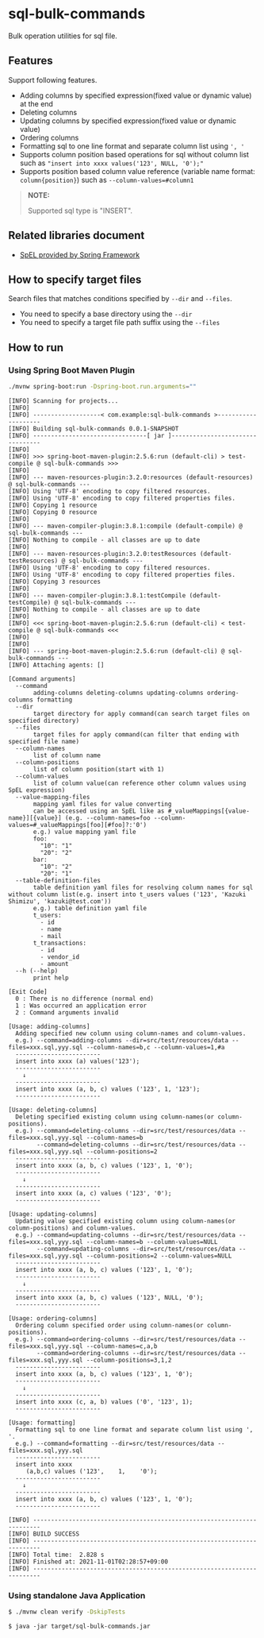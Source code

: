 # sql-bulk-commands

Bulk operation utilities for sql file.

## Features

Support following features.

* Adding columns by specified expression(fixed value or dynamic value) at the end
* Deleting columns
* Updating columns by specified expression(fixed value or dynamic value)
* Ordering columns
* Formatting sql to one line format and separate column list using `', '`
* Supports column position based operations for sql without column list such as `"insert into xxxx values('123', NULL, '0');"`
* Supports position based column value reference (variable name format: `column{position}`) such as `--column-values=#column1`

> **NOTE:**
>
> Supported sql type is "INSERT".

## Related libraries document

* [SpEL provided by Spring Framework](https://docs.spring.io/spring-framework/docs/current/reference/html/core.html#expressions)

## How to specify target files

Search files that matches conditions specified by `--dir` and `--files`.

* You need to specify a base directory using the `--dir`
* You need to specify a target file path suffix using the `--files`

## How to run

### Using Spring Boot Maven Plugin

```bash
./mvnw spring-boot:run -Dspring-boot.run.arguments=""
```

```
[INFO] Scanning for projects...
[INFO] 
[INFO] -------------------< com.example:sql-bulk-commands >--------------------
[INFO] Building sql-bulk-commands 0.0.1-SNAPSHOT
[INFO] --------------------------------[ jar ]---------------------------------
[INFO] 
[INFO] >>> spring-boot-maven-plugin:2.5.6:run (default-cli) > test-compile @ sql-bulk-commands >>>
[INFO] 
[INFO] --- maven-resources-plugin:3.2.0:resources (default-resources) @ sql-bulk-commands ---
[INFO] Using 'UTF-8' encoding to copy filtered resources.
[INFO] Using 'UTF-8' encoding to copy filtered properties files.
[INFO] Copying 1 resource
[INFO] Copying 0 resource
[INFO] 
[INFO] --- maven-compiler-plugin:3.8.1:compile (default-compile) @ sql-bulk-commands ---
[INFO] Nothing to compile - all classes are up to date
[INFO] 
[INFO] --- maven-resources-plugin:3.2.0:testResources (default-testResources) @ sql-bulk-commands ---
[INFO] Using 'UTF-8' encoding to copy filtered resources.
[INFO] Using 'UTF-8' encoding to copy filtered properties files.
[INFO] Copying 3 resources
[INFO] 
[INFO] --- maven-compiler-plugin:3.8.1:testCompile (default-testCompile) @ sql-bulk-commands ---
[INFO] Nothing to compile - all classes are up to date
[INFO] 
[INFO] <<< spring-boot-maven-plugin:2.5.6:run (default-cli) < test-compile @ sql-bulk-commands <<<
[INFO] 
[INFO] 
[INFO] --- spring-boot-maven-plugin:2.5.6:run (default-cli) @ sql-bulk-commands ---
[INFO] Attaching agents: []

[Command arguments]
  --command
       adding-columns deleting-columns updating-columns ordering-columns formatting
  --dir
       target directory for apply command(can search target files on specified directory)
  --files
       target files for apply command(can filter that ending with specified file name)
  --column-names
       list of column name
  --column-positions
       list of column position(start with 1)
  --column-values
       list of column value(can reference other column values using SpEL expression)
  --value-mapping-files
       mapping yaml files for value converting
       can be accessed using an SpEL like as #_valueMappings[{value-name}][{value}] (e.g. --column-names=foo --column-values=#_valueMappings[foo][#foo]?:'0')
       e.g.) value mapping yaml file
       foo:
         "10": "1"
         "20": "2"
       bar:
         "10": "2"
         "20": "1"
  --table-definition-files
       table definition yaml files for resolving column names for sql without column list(e.g. insert into t_users values ('123', 'Kazuki Shimizu', 'kazuki@test.com'))
       e.g.) table definition yaml file
       t_users:
         - id
         - name
         - mail
       t_transactions:
         - id
         - vendor_id
         - amount
  --h (--help)
       print help

[Exit Code]
  0 : There is no difference (normal end)
  1 : Was occurred an application error
  2 : Command arguments invalid

[Usage: adding-columns]
  Adding specified new column using column-names and column-values.
  e.g.) --command=adding-columns --dir=src/test/resources/data --files=xxx.sql,yyy.sql --column-names=b,c --column-values=1,#a
  ------------------------
  insert into xxxx (a) values('123');
  ------------------------
    ↓
  ------------------------
  insert into xxxx (a, b, c) values ('123', 1, '123');
  ------------------------

[Usage: deleting-columns]
  Deleting specified existing column using column-names(or column-positions).
  e.g.) --command=deleting-columns --dir=src/test/resources/data --files=xxx.sql,yyy.sql --column-names=b
        --command=deleting-columns --dir=src/test/resources/data --files=xxx.sql,yyy.sql --column-positions=2
  ------------------------
  insert into xxxx (a, b, c) values ('123', 1, '0');
  ------------------------
    ↓
  ------------------------
  insert into xxxx (a, c) values ('123', '0');
  ------------------------

[Usage: updating-columns]
  Updating value specified existing column using column-names(or column-positions) and column-values.
  e.g.) --command=updating-columns --dir=src/test/resources/data --files=xxx.sql,yyy.sql --column-names=b --column-values=NULL
        --command=updating-columns --dir=src/test/resources/data --files=xxx.sql,yyy.sql --column-positions=2 --column-values=NULL
  ------------------------
  insert into xxxx (a, b, c) values ('123', 1, '0');
  ------------------------
    ↓
  ------------------------
  insert into xxxx (a, b, c) values ('123', NULL, '0');
  ------------------------

[Usage: ordering-columns]
  Ordering column specified order using column-names(or column-positions).
  e.g.) --command=ordering-columns --dir=src/test/resources/data --files=xxx.sql,yyy.sql --column-names=c,a,b
        --command=ordering-columns --dir=src/test/resources/data --files=xxx.sql,yyy.sql --column-positions=3,1,2
  ------------------------
  insert into xxxx (a, b, c) values ('123', 1, '0');
  ------------------------
    ↓
  ------------------------
  insert into xxxx (c, a, b) values ('0', '123', 1);
  ------------------------

[Usage: formatting]
  Formatting sql to one line format and separate column list using ', '.
  e.g.) --command=formatting --dir=src/test/resources/data --files=xxx.sql,yyy.sql
  ------------------------
  insert into xxxx
     (a,b,c) values ('123',    1,    '0');
  ------------------------
    ↓
  ------------------------
  insert into xxxx (a, b, c) values ('123', 1, '0');
  ------------------------

[INFO] ------------------------------------------------------------------------
[INFO] BUILD SUCCESS
[INFO] ------------------------------------------------------------------------
[INFO] Total time:  2.828 s
[INFO] Finished at: 2021-11-01T02:28:57+09:00
[INFO] ------------------------------------------------------------------------
```

### Using standalone Java Application

```bash
$ ./mvnw clean verify -DskipTests
```

```
$ java -jar target/sql-bulk-commands.jar
```

